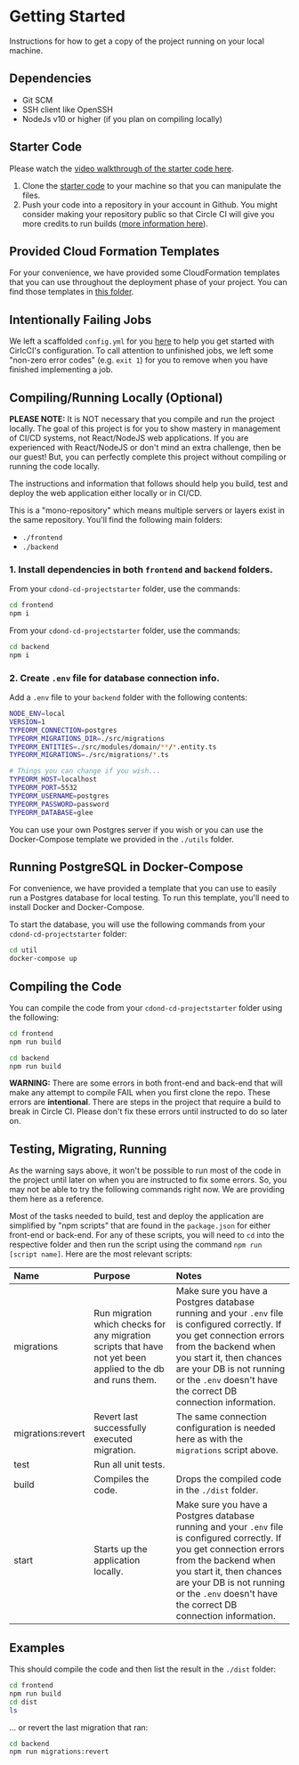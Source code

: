 # Getting Started

Instructions for how to get a copy of the project running on your local machine.

## Dependencies

- Git SCM
- SSH client like OpenSSH
- NodeJs v10 or higher (if you plan on compiling locally)

## Starter Code

Please watch the [video walkthrough of the starter code here](https://www.youtube.com/watch?v=ODLIAe28OJk).

1. Clone the [starter code](https://github.com/udacity/cdond-c3-projectstarter) to your machine so that you can manipulate the files.
2. Push your code into a repository in your account in Github. You might consider making your repository public so that Circle CI will give you more credits to run builds ([more information here](https://circleci.com/open-source/)).

## Provided Cloud Formation Templates

For your convenience, we have provided some CloudFormation templates that you can use throughout the deployment phase of your project. You can find those templates in [this folder](https://github.com/udacity/cdond-c3-projectstarter/tree/master/.circleci/files).

## Intentionally Failing Jobs

We left a scaffolded `config.yml` for you [here](https://github.com/udacity/cdond-c3-projectstarter/blob/master/.circleci/config.yml) to help you get started with CirlcCI's configuration. To call attention to unfinished jobs, we left some "non-zero error codes" (e.g. `exit 1`) for you to remove when you have finished implementing a job.

## Compiling/Running Locally (Optional)

**PLEASE NOTE:** It is NOT necessary that you compile and run the project locally. The goal of this project is for you to show mastery in management of CI/CD systems, not React/NodeJS web applications. If you are experienced with React/NodeJS or don't mind an extra challenge, then be our guest! But, you can perfectly complete this project without compiling or running the code locally.

The instructions and information that follows should help you build, test and deploy the web application either locally or in CI/CD.

This is a "mono-repository" which means multiple servers or layers exist in the same repository. You'll find the following main folders:

- `./frontend`
- `./backend`

### 1. Install dependencies in both `frontend` and `backend` folders.

From your `cdond-cd-projectstarter` folder, use the commands:

```bash
cd frontend
npm i
```

From your `cdond-cd-projectstarter` folder, use the commands:

```bash
cd backend
npm i
```

### 2. Create `.env` file for database connection info.

Add a `.env` file to your `backend` folder with the following contents:

```bash
NODE_ENV=local
VERSION=1
TYPEORM_CONNECTION=postgres
TYPEORM_MIGRATIONS_DIR=./src/migrations
TYPEORM_ENTITIES=./src/modules/domain/**/*.entity.ts
TYPEORM_MIGRATIONS=./src/migrations/*.ts

# Things you can change if you wish...
TYPEORM_HOST=localhost
TYPEORM_PORT=5532
TYPEORM_USERNAME=postgres
TYPEORM_PASSWORD=password
TYPEORM_DATABASE=glee
```

You can use your own Postgres server if you wish or you can use the Docker-Compose template we provided in the `./utils` folder.

## Running PostgreSQL in Docker-Compose

For convenience, we have provided a template that you can use to easily run a Postgres database for local testing. To run this template, you'll need to install Docker and Docker-Compose.

To start the database, you will use the following commands from your `cdond-cd-projectstarter` folder:

```bash
cd util
docker-compose up
```

## Compiling the Code

You can compile the code from your `cdond-cd-projectstarter` folder using the following:

```bash
cd frontend
npm run build
```

```bash
cd backend
npm run build
```

**WARNING:** There are some errors in both front-end and back-end that will make any attempt to compile FAIL when you first clone the repo. These errors are **intentional**. There are steps in the project that require a build to break in Circle CI. Please don't fix these errors until instructed to do so later on.

## Testing, Migrating, Running

As the warning says above, it won't be possible to run most of the code in the project until later on when you are instructed to fix some errors. So, you may not be able to try the following commands right now. We are providing them here as a reference.

Most of the tasks needed to build, test and deploy the application are simplified by "npm scripts" that are found in the `package.json` for either front-end or back-end. For any of these scripts, you will need to `cd` into the respective folder and then run the script using the command `npm run [script name]`. Here are the most relevant scripts:

| Name              | Purpose                                                                                                      | Notes                                                                                                                                                                                                                                                                   |
| :---------------- | :----------------------------------------------------------------------------------------------------------- | :---------------------------------------------------------------------------------------------------------------------------------------------------------------------------------------------------------------------------------------------------------------------- |
| migrations        | Run migration which checks for any migration scripts that have not yet been applied to the db and runs them. | Make sure you have a Postgres database running and your `.env` file is configured correctly. If you get connection errors from the backend when you start it, then chances are your DB is not running or the `.env` doesn't have the correct DB connection information. |
| migrations:revert | Revert last successfully executed migration.                                                                 | The same connection configuration is needed here as with the `migrations` script above.                                                                                                                                                                                 |
| test              | Run all unit tests.                                                                                          |                                                                                                                                                                                                                                                                         |
| build             | Compiles the code.                                                                                           | Drops the compiled code in the `./dist` folder.                                                                                                                                                                                                                         |
| start             | Starts up the application locally.                                                                           | Make sure you have a Postgres database running and your `.env` file is configured correctly. If you get connection errors from the backend when you start it, then chances are your DB is not running or the `.env` doesn't have the correct DB connection information. |

## Examples

This should compile the code and then list the result in the `./dist` folder:

```bash
cd frontend
npm run build
cd dist
ls
```

... or revert the last migration that ran:

```bash
cd backend
npm run migrations:revert
```
